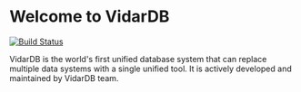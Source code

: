 # Welcome to VidarDB

[![Build Status](https://travis-ci.org/vidardb/vidardb.svg?branch=master)](https://travis-ci.org/vidardb/vidardb)

VidarDB is the world's first unified database system that can replace multiple data systems with a single unified tool. It is actively developed and maintained by VidarDB team.
